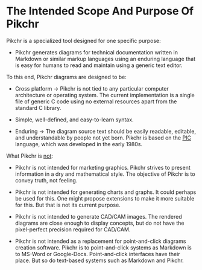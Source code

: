 # The Intended Scope And Purpose Of Pikchr

Pikchr is a specialized tool designed for one specific purpose:

  *  Pikchr generates diagrams for technical documentation written in
     Markdown or similar markup languages using an enduring language that
     is easy for humans to read and maintain using a generic text
     editor.

To this end, Pikchr diagrams are designed to be:

  *  Cross platform &rarr; Pikchr is not tied to any particular
     computer architecture or operating system.  The current implementation
     is a single file of generic C code using no external resources apart
     from the standard C library.

  *  Simple, well-defined, and easy-to-learn syntax.

  *  Enduring &rarr; The diagram source text should be easily readable,
     editable, and understandable by people not yet born.  Pikchr is based
     on the [PIC][1] language, which was developed in the early 1980s.

[1]: https://en.wikipedia.org/wiki/Pic_language

What Pikchr is <u>not</u>:

  *  Pikchr is not intended for marketing graphics.  Pikchr
     strives to present information in a dry and mathematical style.
     The objective of Pikchr is to convey truth, not feeling.

  *  Pikchr is not intended for generating charts and graphs.  It could
     perhaps be used for this.  One might propose extensions to make it more
     suitable for this.  But that is not its current purpose.

  *  Pikchr is not intended to generate CAD/CAM images.  The rendered
     diagrams are close enough to display concepts, but do not have the
     pixel-perfect precision required for CAD/CAM.

  *  Pikchr is not intended as a replacement for point-and-click diagrams
     creation software.  Pikchr is to point-and-click systems as
     Markdown is to MS-Word or Google-Docs.  Point-and-click interfaces
     have their place.  But so do text-based systems such as Markdown and
     Pikchr.
